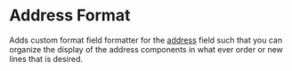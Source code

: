 # Address Format

Adds custom format field formatter for the [address](https://drupal.org/project/address)
field such that you can organize the display of the address components in
what ever order or new lines that is desired.
